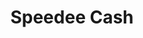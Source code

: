 ---
title: Speedee Cash
slug: speedee-cash
updated-on: '2024-05-30T13:44:31.749Z'
created-on: '2024-05-30T13:41:46.671Z'
published-on: '2024-05-30T13:54:32.469Z'
f_city-state-2:
- cms/city/brewton-al.md
- cms/city/clanton-al.md
- cms/city/gadsden-al.md
- cms/city/richland-ms.md
- cms/city/pearl-ms.md
- cms/city/indianola-ms.md
- cms/city/natchez-ms.md
- cms/city/cleveland-ms.md
- cms/city/mccomb-ms.md
- cms/city/brookhaven-ms.md
- cms/city/vicksburg-ms.md
- cms/city/greenville-ms.md
- cms/city/clarksdale-ms.md
- cms/city/tupelo-ms.md
- cms/city/grenada-ms.md
- cms/city/corinth-ms.md
- cms/city/humboldt-tn.md
- cms/city/dickson-tn.md
- cms/city/savannah-tn.md
- cms/city/lexington-tn.md
- cms/city/lawrenceburg-tn.md
- cms/city/jackson-tn.md
- cms/city/phenix-city-al.md
- cms/city/fort-payne-al.md
- cms/city/yazoo-city-ms.md
- cms/city/horn-lake-ms.md
f_locations:
- cms/payday-loan/speedee-cash-26638.md
- cms/payday-loan/speedee-cash-26639.md
- cms/payday-loan/speedee-cash-26640.md
- cms/payday-loan/speedee-cash-26641.md
- cms/payday-loan/speedee-cash-26642.md
- cms/payday-loan/speedee-cash-26643.md
- cms/payday-loan/speedee-cash-26644.md
- cms/payday-loan/speedee-cash-26645.md
- cms/payday-loan/speedee-cash-26646.md
- cms/payday-loan/speedee-cash-26647.md
- cms/payday-loan/speedee-cash-26648.md
- cms/payday-loan/speedee-cash-26649.md
- cms/payday-loan/speedee-cash-26650.md
- cms/payday-loan/speedee-cash-26651.md
- cms/payday-loan/speedee-cash-26652.md
- cms/payday-loan/speedee-cash-26653.md
- cms/payday-loan/speedee-cash-26654.md
- cms/payday-loan/speedee-cash-26655.md
- cms/payday-loan/speedee-cash-26656.md
- cms/payday-loan/speedee-cash-26657.md
- cms/payday-loan/speedee-cash-26658.md
- cms/payday-loan/speedee-cash-26659.md
- cms/payday-loan/speedee-cash-26660.md
- cms/payday-loan/speedee-cash-26661.md
- cms/payday-loan/speedee-cash-26662.md
- cms/payday-loan/speedee-cash-26663.md
- cms/payday-loan/speedee-cash-26664.md
- cms/payday-loan/speedee-cash-26665.md
- cms/payday-loan/speedee-cash-26666.md
- cms/payday-loan/speedee-cash-26667.md
- cms/payday-loan/speedee-cash-26668.md
- cms/payday-loan/speedee-cash-26669.md
- cms/payday-loan/speedee-cash-26670.md
- cms/payday-loan/speedee-cash-26671.md
- cms/payday-loan/speedee-cash-26672.md
- cms/payday-loan/speedee-cash-26673.md
- cms/payday-loan/speedee-cash-26674.md
- cms/payday-loan/speedee-cash-26675.md
- cms/payday-loan/speedee-cash-26676.md
f_states:
- cms/state/alabama.md
- cms/state/mississippi.md
- cms/state/tennessee.md
layout: '[company].html'
tags: company
---